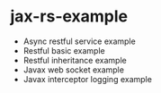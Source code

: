 # jax-rs-example

- Async restful service example
- Restful basic example
- Restful inheritance example
- Javax web socket example
- Javax interceptor logging example